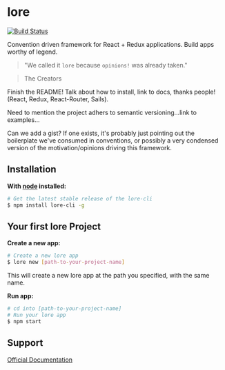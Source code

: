 # lore

[![Build Status][circle-image]][circle-url]

Convention driven framework for React + Redux applications. Build apps worthy of legend.

>"We called it `lore` because `opinions!` was already taken."

> The Creators

Finish the README!  Talk about how to install, link to docs, thanks people! (React, Redux, React-Router, Sails).

Need to mention the project adhers to semantic versioning...link to examples...

Can we add a gist? If one exists, it's probably just pointing out the boilerplate we've consumed in conventions, or
possibly a very condensed version of the motivation/opinions driving this framework.

## Installation
**With [node](http://nodejs.org) installed:**
```sh
# Get the latest stable release of the lore-cli
$ npm install lore-cli -g
```

## Your first lore Project
**Create a new app:**
```sh
# Create a new lore app
$ lore new [path-to-your-project-name]
```
This will create a new lore app at the path you specified, with the same name.

**Run app:**
```sh
# cd into [path-to-your-project-name]
# Run your lore app
$ npm start
```
## Support
[Official Documentation](../master/docs)

[circle-url]: https://circleci.com/gh/storcery/lore
[circle-image]: https://circleci.com/gh/storcery/lore.svg?style=shield&circle-token=6ef9571387d0e08d802f6769026fcf91fc30459f
